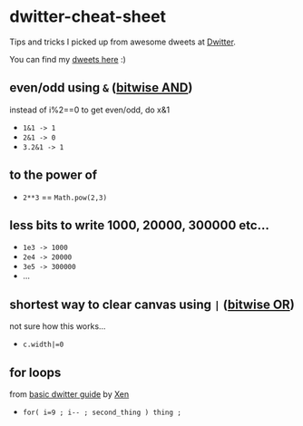 # dwitter-cheat-sheet
Tips and tricks I picked up from awesome dweets at [Dwitter](https://dwitter.net).

You can find my [dweets here](https://www.dwitter.net/u/rippedspine) :)


## even/odd using `&` ([bitwise AND](https://developer.mozilla.org/en-US/docs/Web/JavaScript/Reference/Operators/Bitwise_Operators#Bitwise_AND))
instead of i%2==0 to get even/odd, do x&1

- `1&1 -> 1`
- `2&1 -> 0`
- `3.2&1 -> 1`


## to the power of

- `2**3` == `Math.pow(2,3)`


## less bits to write 1000, 20000, 300000 etc...

- `1e3 -> 1000`
- `2e4 -> 20000`
- `3e5 -> 300000`
- ...


## shortest way to clear canvas using `|` ([bitwise OR](https://developer.mozilla.org/en-US/docs/Web/JavaScript/Reference/Operators/Bitwise_Operators#Bitwise_OR))
not sure how this works...

- `c.width|=0`


## for loops
from [basic dwitter guide](https://www.reddit.com/r/dwitter/comments/7mgcd1/basic_dwitter_guide/) by [Xen](https://www.dwitter.net/u/Xen/top)

- `for( i=9 ; i-- ; second_thing ) thing ;`

